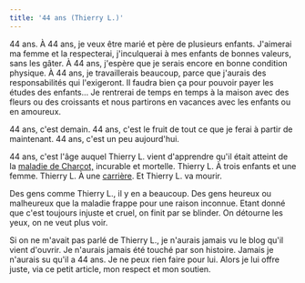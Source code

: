 ```yaml
---
title: '44 ans (Thierry L.)'
---
```


44 ans. À 44 ans, je veux être marié et père de plusieurs enfants. J'aimerai ma
femme et la respecterai, j'inculquerai à mes enfants de bonnes valeurs, sans les
gâter. À 44 ans, j'espère que je serais encore en bonne condition physique. À 44
ans, je travaillerais beaucoup, parce que j'aurais des responsabilités qui
l'exigeront. Il faudra bien ça pour pouvoir payer les études des enfants… Je
rentrerai de temps en temps à la maison avec des fleurs ou des croissants et
nous partirons en vacances avec les enfants ou en amoureux.

44 ans, c'est demain. 44 ans, c'est le fruit de tout ce que je ferai à partir de
maintenant. 44 ans, c'est un peu aujourd'hui.

44 ans, c'est l'âge auquel Thierry L. vient d'apprendre qu'il était atteint de
la [maladie de Charcot,](http://fr.wikipedia.org/wiki/Maladie_de_Charcot)
incurable et mortelle. Thierry L. À trois enfants et une femme. Thierry L. À une
[carrière](http://www.rothschild.com/). Et Thierry L. va mourir.

Des gens comme Thierry L., il y en a beaucoup. Des gens heureux ou malheureux
que la maladie frappe pour une raison inconnue. Etant donné que c'est toujours
injuste et cruel, on finit par se blinder. On détourne les yeux, on ne veut plus
voir.

Si on ne m'avait pas parlé de Thierry L., je n'aurais jamais vu le blog qu'il
vient d'ouvrir. Je n'aurais jamais été touché par son histoire. Jamais je
n'aurais su qu'il a 44 ans. Je ne peux rien faire pour lui. Alors je lui offre
juste, via ce petit article, mon respect et mon soutien.

